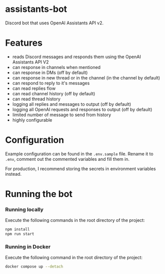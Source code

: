 # assistants-bot
Discord bot that uses OpenAI Assistants API v2.

# Features
 - reads Discord messages and responds them using the OpenAI Assistants API V2
 - can response in channels when mentioned
 - can response in DMs (off by default)
 - can response in new thread or in the channel (in the channel by default)
 - can respond to reply to it's messages
 - can read replies flow
 - can read channel history (off by default)
 - can read thread history
 - logging all replies and messages to output (off by default)
 - logging all OpenAI requests and responses to output (off by default)
 - limited number of message to send from history
 - highly configurable

# Configuration
Example configuration can be found in the `.env.sample` file. 
Rename it to `.env`, comment out the commented variables and fill them in.

For production, I recommend storing the secrets in environment variables instead.

# Running the bot
### Running locally
Execute the following commands in the root directory of the project:
```bash
npm install
npm run start
```

### Running in Docker
Execute the following command in the root directory of the project:
```bash
docker compose up --detach
```

